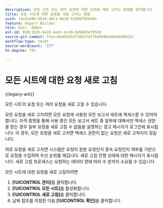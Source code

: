 ```yaml
---
description: 모든 시트 또는 여러 요청에 대한 요청을 새로 고치는 방법을 알아봅니다.
title: 모든 시트에 대한 요청을 새로 고치는 방법
uuid: 7aa3a206-6b14-40c1-8e18-51998f02649e
feature: Report Builder
role: User, Admin
exl-id: 650c1626-be2d-4e4c-bcd9-bd9665ef9550
source-git-commit: fcecc8a493852f5682fd7fbd5b9bb484a850922c
workflow-type: tm+mt
source-wordcount: '177'
ht-degree: 75%

---
```


# 모든 시트에 대한 요청 새로 고침

{{legacy-arb}}

모든 시트의 요청 또는 여러 요청을 새로 고칠 수 있습니다.

모든 요청을 새로 고치려면 모든 요청에 사용된 모든 보고서 세트에 액세스할 수 있어야 합니다. 자격 증명을 통해 사용 중인 모든 보고서 세트 중 일부에 대해서만 액세스 권한을 받는 경우 일부 요청을 새로 고칠 수 없음을 설명하는 경고 메시지가 로그인에 표시됩니다. 이 경우, 모든 요청을 새로 고치면 액세스 권한이 없는 요청은 새로 고쳐지지 않습니다.

여로 요청을 새로 고치면 시스템은 요청이 원본 요청인지 종속 요청인지 여부를 기반으로 요청을 수집하여 우선 순위를 매깁니다. 새로 고침 진행 상태에 대한 메시지가 표시됩니다. 새로 고침 프로세스는 요청하는 데이터 양에 따라 수 분까지 소요될 수 있습니다.

모든 시트에 대한 요청을 새로 고침하려면

1. **[!UICONTROL 관리]**&#x200B;를 클릭합니다.
1. **[!UICONTROL 모든 시트]**&#x200B;를 활성화합니다.
1.  **[!UICONTROL 새로 고침]**&#x200B;을 클릭합니다. 
1. 날짜 참조를 지정한 다음 **[!UICONTROL 확인]**&#x200B;을 클릭합니다.

